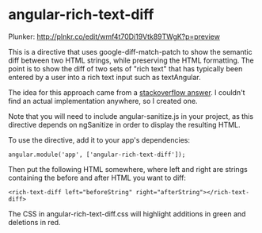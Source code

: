 # angular-rich-text-diff

Plunker: http://plnkr.co/edit/wmf4t70Di19Vtk89TWgK?p=preview

This is a directive that uses google-diff-match-patch to show the semantic diff between two HTML strings,
while preserving the HTML formatting. The point is to show the diff of two sets of "rich text" that has 
typically been entered by a user into a rich text input such as textAngular.

The idea for this approach came from a [stackoverflow answer](http://stackoverflow.com/questions/2132914/is-there-a-js-diff-library-against-htmlstring-just-like-google-diff-match-patch?rq=1).
I couldn't find an actual implementation anywhere, so I created one.

Note that you will need to include angular-sanitize.js in your project, as this directive
depends on ngSanitize in order to display the resulting HTML.

To use the directive, add it to your app's dependencies:

```
angular.module('app', ['angular-rich-text-diff']);
```

Then put the following HTML somewhere, where left and right are strings containing the before and after HTML
you want to diff:

```
<rich-text-diff left="beforeString" right="afterString"></rich-text-diff>
```

The CSS in angular-rich-text-diff.css will highlight additions in green and deletions in red.
